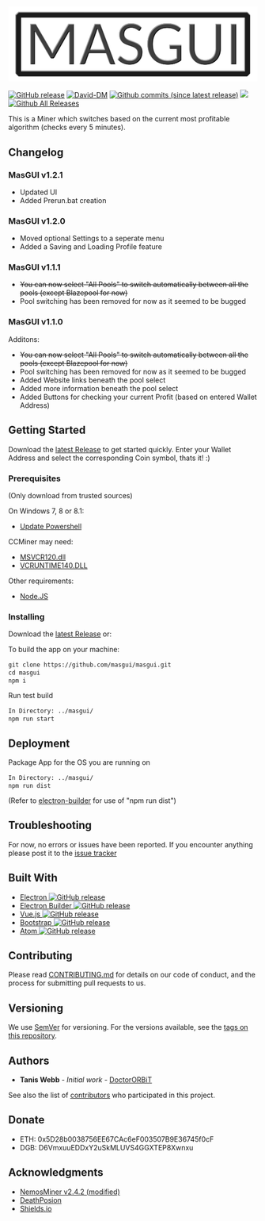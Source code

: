 <p align="center">
  <img src="img/header.png">
</p>

[![GitHub release](https://img.shields.io/github/release/masgui/masgui.svg?style=flat-square)](https://github.com/masgui/masgui/releases/latest)
[![David-DM](https://david-dm.org/masgui/masgui.svg?style=flat-square)](https://david-dm.org/masgui/masgui)
[![Github commits (since latest release)](https://img.shields.io/github/commits-since/masgui/masgui/latest.svg?style=flat-square)](https://github.com/masgui/masgui/commits/master)
[![](https://img.shields.io/github/issues-raw/masgui/masgui.svg?style=flat-square)](https://github.com/masgui/masgui/issues)
[![Github All Releases](https://img.shields.io/github/downloads/masgui/masgui/total.svg)]()

This is a Miner which switches based on the current most profitable algorithm (checks every 5 minutes).

## Changelog

### MasGUI v1.2.1

* Updated UI
* Added Prerun.bat creation

### MasGUI v1.2.0

* Moved optional Settings to a seperate menu
* Added a Saving and Loading Profile feature

### MasGUI v1.1.1

* ~~You can now select "All Pools" to switch automatically between all the pools (except Blazepool for now)~~
* Pool switching has been removed for now as it seemed to be bugged

### MasGUI v1.1.0

Additons:
* ~~You can now select "All Pools" to switch automatically between all the pools (except Blazepool for now)~~
* Pool switching has been removed for now as it seemed to be bugged
* Added Website links beneath the pool select
* Added more information beneath the pool select
* Added Buttons for checking your current Profit (based on entered Wallet Address)

## Getting Started

Download the [latest Release](https://github.com/masgui/masgui/releases/latest) to get started quickly.
Enter your Wallet Address and select the corresponding Coin symbol, thats it! :)

### Prerequisites

(Only download from trusted sources)

On Windows 7, 8 or 8.1:
* [Update Powershell](https://www.microsoft.com/en-us/download/details.aspx?id=50395)

CCMiner may need:
* [MSVCR120.dll](https://www.microsoft.com/en-gb/download/details.aspx?id=40784)
* [VCRUNTIME140.DLL](https://www.microsoft.com/en-us/download/details.aspx?id=48145)

Other requirements:
* [Node.JS](https://nodejs.org/en/download/)


### Installing

Download the [latest Release](https://github.com/masgui/masgui/releases/latest) or:

To build the app on your machine:


```
git clone https://github.com/masgui/masgui.git
cd masgui
npm i
```

Run test build

```
In Directory: ../masgui/
npm run start
```

## Deployment

Package App for the OS you are running on

```
In Directory: ../masgui/
npm run dist
```
(Refer to [electron-builder](https://github.com/electron-userland/electron-builder) for use of "npm run dist")

## Troubleshooting

For now, no errors or issues have been reported.
If you encounter anything please post it to the [issue tracker](https://github.com/masgui/masgui/issues)

## Built With

* [Electron ](https://electronjs.org/) [![GitHub release](https://img.shields.io/github/release/electron/electron.svg?style=flat-square)](https://github.com/electron/electron/releases/latest)
* [Electron Builder ](https://github.com/electron-userland/electron-builder) [![GitHub release](https://img.shields.io/github/release/electron-userland/electron-builder.svg?style=flat-square)](https://github.com/electron-userland/electron-builder/releases/latest)
* [Vue.js ](https://vuejs.org/) [![GitHub release](https://img.shields.io/github/release/vuejs/vue.svg?style=flat-square)](https://github.com/vuejs/vue/releases/latest)
* [Bootstrap ](https://getbootstrap.com/) [![GitHub release](https://img.shields.io/github/release/twbs/bootstrap.svg?style=flat-square)](https://github.com/twbs/bootstrap/releases/latest)
* [Atom ](https://atom.io/) [![GitHub release](https://img.shields.io/github/release/atom/atom.svg?style=flat-square)](https://github.com/atom/atom/releases/latest)

## Contributing

Please read [CONTRIBUTING.md](https://github.com/masgui/masgui/CONTRIBUTING.md) for details on our code of conduct, and the process for submitting pull requests to us.

## Versioning

We use [SemVer](http://semver.org/) for versioning. For the versions available, see the [tags on this repository](https://github.com/masgui/masgui/tags).

## Authors

* **Tanis Webb** - *Initial work* - [DoctorORBiT](https://github.com/stockbrot)

See also the list of [contributors](https://github.com/masgui/masgui/contributors) who participated in this project.

## Donate

* ETH: 0x5D28b0038756EE67CAc6eF003507B9E36745f0cF
* DGB: D6VmxuuEDDxY2uSkMLUVS4GGXTEP8Xwnxu

## Acknowledgments

* [NemosMiner v2.4.2 (modified)](https://github.com/nemosminer/NemosMiner-v2.4.2)
* [DeathPosion](https://github.com/DeathPoison)
* [Shields.io](https://shields.io/)
